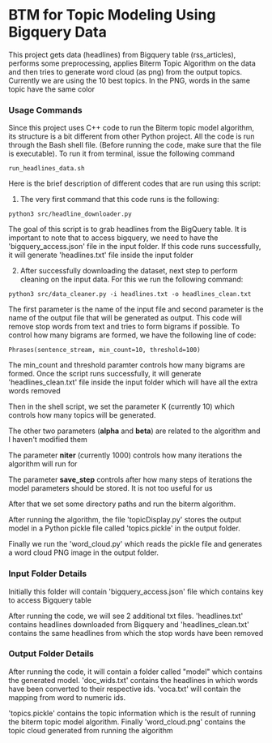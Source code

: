 # BTM for Topic Modeling Using Bigquery Data

This project gets data (headlines) from Bigquery table (rss_articles), performs some preprocessing, applies Biterm Topic Algorithm on 
the data and then tries to generate word cloud (as png) from the output topics. Currently we are using the 10 best topics. In the PNG, words
in the same topic have the same color

### **Usage Commands**

Since this project uses C++ code to run the Biterm topic model algorithm, its structure is a bit different from other Python project.
All the code is run through the Bash shell file. (Before running the code, make sure that the file is executable). To run it from terminal,
issue the following command
```
run_headlines_data.sh
```

Here is the brief description of different codes that are run using this script:

1) The very first command that this code runs is the following:
```
python3 src/headline_downloader.py
```

The goal of this script is to grab headlines from the BigQuery table. It is important to note that to access bigquery, we need to have the 
'bigquery_access.json' file in the input folder. If this code runs successfully, it will generate 'headlines.txt' file inside the input folder

2) After successfully downloading the dataset, next step to perform cleaning on the input data. For this we run the following command:
```
python3 src/data_cleaner.py -i headlines.txt -o headlines_clean.txt
```

The first parameter is the name of the input file and second parameter is the name of the output file that will be generated as output. This code will remove stop words from text and tries to form bigrams if possible. To control how many bigrams are formed, we have the following
line of code:
```
Phrases(sentence_stream, min_count=10, threshold=100)
```

The min_count and threshold paramter controls how many bigrams are formed. Once the script runs successfully, it will generate 'headlines_clean.txt' file inside the input folder which will have all the extra words removed

Then in the shell script, we set the parameter K (currently 10) which controls how many topics will be generated.

The other two parameters (**alpha** and **beta**) are related to the algorithm and I haven't modified them

The parameter **niter** (currently 1000) controls how many iterations the algorithm will run for

The parameter **save_step** controls after how many steps of iterations the model parameters should be stored. It is not too useful for us

After that we set some directory paths and run the biterm algorithm.

After running the algorithm, the file 'topicDisplay.py' stores the output model in a Python pickle file called 'topics.pickle'
in the output folder.

Finally we run the 'word_cloud.py' which reads the pickle file and generates a word cloud PNG image in the output folder.


### **Input Folder Details**

Initially this folder will contain 'bigquery_access.json' file which contains key to access Bigquery table

After running the code, we will see 2 additional txt files. 'headlines.txt' contains headlines downloaded from Bigquery and 'headlines_clean.txt'
contains the same headlines from which the stop words have been removed

### **Output Folder Details**

After running the code, it will contain a folder called "model" which contains the generated model. 'doc_wids.txt' contains the headlines in which words have been converted to their respective ids. 'voca.txt' will contain the mapping from word to numeric ids. 

'topics.pickle' contains the topic information which is the result of running the biterm topic model algorithm. Finally 'word_cloud.png' contains the topic cloud generated from running the algorithm